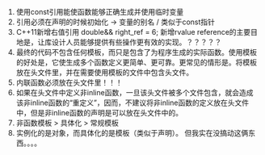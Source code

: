 1. 使用const引用能使函数能够正确生成并使用临时变量
2. 引用必须在声明的时候初始化 -> 变量的别名 / 类似于const指针
3. C++11新增右值引用 double&& right_ref = 6; 新增rvalue reference的主要目地是，让库设计人员能够提供有些操作更有效的实现。？？？？？
4. 最终的代码不包含任何模板，而只是包含了为程序生成的实际函数。使用模板的好处是，它使生成多个函数定义更简单、更可靠。更常见的情形是。将模板放在头文件里，并在需要使用模板的文件中包含头文件。
5. 内联函数必须放在头文件里！！！
6. 如果在头文件中定义非inline函数，一旦该头文件被多个文件包含，就会造成该非inline函数的“重定义”，因而，不建议将非inline函数的定义放在头文件中，但是非inline函数的声明是可以放在头文件中的。
7. 非函数模板 > 具体化 > 常规模板 
8. 实例化的是对象，而具体化的是模板（类似于声明）。 但我实在没搞动这俩东西。。。。
